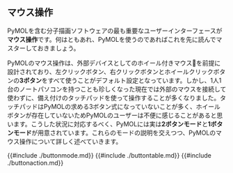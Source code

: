 ## マウス操作
PyMOLを含む分子描画ソフトウェアの最も重要なユーザーインターフェースが**マウス操作**です。何はともあれ、PyMOLを使うのであればこれを先に読んでマスターしておきましょう。

PyMOLのマウス操作は、外部デバイスとしてのホイール付きマウスを前提に設計されており、左クリックボタン、右クリックボタンとホイールクリックボタンの**3ボタン**をすべて使うことがデフォルト設定となっています。しかし、1人1台のノートパソコンを持つことも珍しくなった現在では外部のマウスを接続して使わずに、備え付けのタッチパッドを使って操作することが多くなりました。タッチパッドはPyMOLの求める3ボタン式になっていないことが多く、ホイールボタンが存在していないためPyMOLのユーザーは不便に感じることがあると思います。こうした状況に対応するべく、PyMOLには実は**2ボタンモード**と**1ボタンモード**が用意されています。これらのモードの説明を交えつつ、PyMOLのマウス操作について詳しく述べていきます。

{{#include ./buttonmode.md}}
{{#include ./buttontable.md}}
{{#include ./buttonaction.md}}
